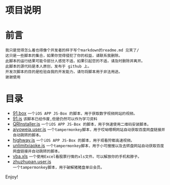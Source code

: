 
# 项目说明

# 前言 

````
我只是觉得怎么着也得像个开发者的样子写个markdown的readme.md 见笑了/
这只是一些脚本的集合，如果你觉得侵犯了你的权益，请联系我删除。
此脚本的运行结果可能令部分人感觉不适，如果引起您的不适，请及时删除并离开。
此脚本的源代码是本人原创，发布于 github 上。
开发次脚本的目的是检验自我的开发能力，请勿将脚本用于非法用途。
谢谢使用
````

# 目录


* [91.box](https://github.com/suertang/MMDigtal/raw/master/91.box) 
````一个iOS APP JS-Box 的脚本，用于获取数字视频网站的视频。````
* [91.js](https://github.com/suertang/MMDigtal/raw/master/91.js)
````该脚本已经作废,但是仍然可以作为学习资料````
* [QRInstaller.js](https://github.com/suertang/MMDigtal/raw/master/QRInstaller.js)
````一个iOS APP JS-Box 的脚本，用于快速使用二维码安装脚本。````
* [aiyoweia.user.js](https://github.com/suertang/MMDigtal/raw/master/aiyoweia.user.js) 
````一个tampermonkey脚本，用于哎呦喂啊网站自动获取百度网盘链接并自动跳转的脚本。````
* [highway.js](https://github.com/suertang/MMDigtal/raw/master/highway.js) 
````一个iOS APP JS-Box 的脚本，用于观看狩都高速视频。````
* [unlimitxiaoke.js](https://github.com/suertang/MMDigtal/raw/master/unlimitxiaoke.js) 
````一个tampermonkey脚本，用于小可搜搜以及去转盘网站自动获取百度网盘链接并自动跳转的脚本。````
* [vba.xls](https://github.com/suertang/MMDigtal/raw/master/vba.xls) 
````一个使用Excel看股票行情的xls文件。可以解放你的手机和脖子。````
* [zhuzhupan.user.js](https://github.com/suertang/MMDigtal/raw/master/zhuzhupan.user.js) 	
````一个tampermonkey脚本，用于破解猪猪盘单日会员。````

Enjoy!
